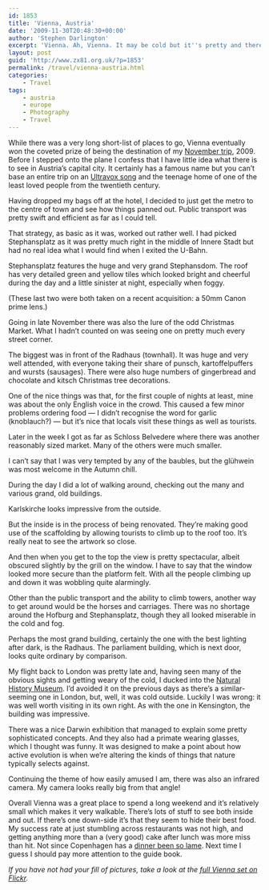 ```yaml
---
id: 1853
title: 'Vienna, Austria'
date: '2009-11-30T20:48:30+00:00'
author: 'Stephen Darlington'
excerpt: 'Vienna. Ah, Vienna. It may be cold but it''s pretty and there''s alcohol, hotdogs and bright lights.'
layout: post
guid: 'http://www.zx81.org.uk/?p=1853'
permalink: /travel/vienna-austria.html
categories:
    - Travel
tags:
    - austria
    - europe
    - Photography
    - Travel
---
```


While there was a very long short-list of places to go, Vienna eventually won the coveted prize of being the destination of my [November trip](http://www.zx81.org.uk/blog/the-november-plan.html), 2009. Before I stepped onto the plane I confess that I have little idea what there is to see in Austria’s capital city. It certainly has a famous name but you can’t base an entire trip on an [Ultravox song](http://open.spotify.com/track/7AmdLtDBBMHWTvneMLm8Nj) and the teenage home of one of the least loved people from the twentieth century.

Having dropped my bags off at the hotel, I decided to just get the metro to the centre of town and see how things panned out. Public transport was pretty swift and efficient as far as I could tell.

That strategy, as basic as it was, worked out rather well. I had picked Stephansplatz as it was pretty much right in the middle of Innere Stadt but had no real idea what I would find when I exited the U-Bahn.

Stephansplatz features the huge and very grand Stephansdom. The roof has very detailed green and yellow tiles which looked bright and cheerful during the day and a little sinister at night, especially when foggy.

(These last two were both taken on a recent acquisition: a 50mm Canon prime lens.)

Going in late November there was also the lure of the odd Christmas Market. What I hadn’t counted on was seeing one on pretty much every street corner.

The biggest was in front of the Radhaus (townhall). It was huge and very well attended, with everyone taking their share of punsch, kartoffelpuffers and wursts (sausages). There were also huge numbers of gingerbread and chocolate and kitsch Christmas tree decorations.

One of the nice things was that, for the first couple of nights at least, mine was about the only English voice in the crowd. This caused a few minor problems ordering food — I didn’t recognise the word for garlic (knoblauch?) — but it’s nice that locals visit these things as well as tourists.

Later in the week I got as far as Schloss Belvedere where there was another reasonably sized market. Many of the others were much smaller.

I can’t say that I was very tempted by any of the baubles, but the glühwein was most welcome in the Autumn chill.

During the day I did a lot of walking around, checking out the many and various grand, old buildings.

Karlskirche looks impressive from the outside.

But the inside is in the process of being renovated. They’re making good use of the scaffolding by allowing tourists to climb up to the roof too. It’s really neat to see the artwork so close.

And then when you get to the top the view is pretty spectacular, albeit obscured slightly by the grill on the window. I have to say that the window looked more secure than the platform felt. With all the people climbing up and down it was wobbling quite alarmingly.

Other than the public transport and the ability to climb towers, another way to get around would be the horses and carriages. There was no shortage around the Hofburg and Stephansplatz, though they all looked miserable in the cold and fog.

Perhaps the most grand building, certainly the one with the best lighting after dark, is the Radhaus. The parliament building, which is next door, looks quite ordinary by comparison.

My flight back to London was pretty late and, having seen many of the obvious sights and getting weary of the cold, I ducked into the [Natural History Museum](http://www.nhm-wien.ac.at/Content.Node/museum/index1.html). I’d avoided it on the previous days as there’s a similar-seeming one in London, but, well, it was cold outside. Luckily I was wrong: it was well worth visiting in its own right. As with the one in Kensington, the building was impressive.

There was a nice Darwin exhibition that managed to explain some pretty sophisticated concepts. And they also had a primate wearing glasses, which I thought was funny. It was designed to make a point about how active evolution is when we’re altering the kinds of things that nature typically selects against.

Continuing the theme of how easily amused I am, there was also an infrared camera. My camera looks really big from that angle!

Overall Vienna was a great place to spend a long weekend and it’s relatively small which makes it very walkable. There’s lots of stuff to see both inside and out. If there’s one down-side it’s that they seem to hide their best food. My success rate at just stumbling across restaurants was not high, and getting anything more than a (very good) cake after lunch was more miss than hit. Not since Copenhagen has a [dinner been so lame](http://www.zx81.org.uk/travel/copenhagen-denmark.html). Next time I guess I should pay more attention to the guide book.

*If you have not had your fill of pictures, take a look at the [full Vienna set on Flickr](http://www.flickr.com/photos/stephendarlington/sets/72157622774881685/).*